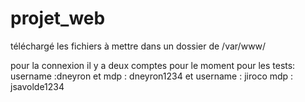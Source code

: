 # projet_web

téléchargé les fichiers à mettre dans un dossier de /var/www/

pour la connexion il y a deux comptes pour le moment pour les tests: username :dneyron et mdp : dneyron1234 et username : jiroco mdp : jsavolde1234
